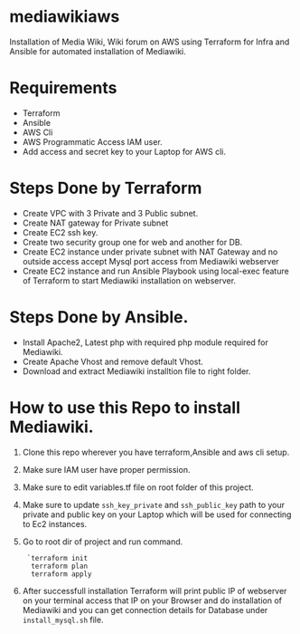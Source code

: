 # mediawikiaws
Installation of Media Wiki, Wiki forum on AWS using Terraform for Infra and Ansible for automated installation of Mediawiki.

# Requirements

- Terraform 
- Ansible
- AWS Cli
- AWS Programmatic Access IAM user. 
- Add access and secret key to your Laptop for AWS cli. 

# Steps Done by Terraform 

- Create VPC with 3 Private and 3 Public subnet.
- Create NAT gateway for Private subnet
- Create EC2 ssh key. 
- Create two security group one for web and another for DB.
- Create EC2 instance under private subnet with NAT Gateway and no outside access accept Mysql port access from Mediawiki webserver
- Create EC2 instance and run Ansible Playbook using local-exec feature of Terraform to start Mediawiki installation on webserver. 

# Steps Done by Ansible. 
- Install Apache2, Latest php with required php module required for Mediawiki. 
- Create Apache Vhost and remove default Vhost. 
- Download and extract Mediawiki installtion file to right folder.

# How to use this Repo to install Mediawiki. 

1. Clone this repo wherever you have terraform,Ansible and aws cli setup. 
2. Make sure IAM user have proper permission.
3. Make sure to edit variables.tf file on root folder of this project. 
4. Make sure to update `ssh_key_private` and `ssh_public_key` path to your private and public key on your Laptop which will be used for connecting to  Ec2 instances. 
5. Go to root dir of project and run command. 

        `terraform init
         terraform plan
         terraform apply

6. After successfull installation Terraform will print public IP of webserver on your terminal access that IP on your Browser and do installation of Mediawiki and you can get connection details for Database under `install_mysql.sh` file. 


